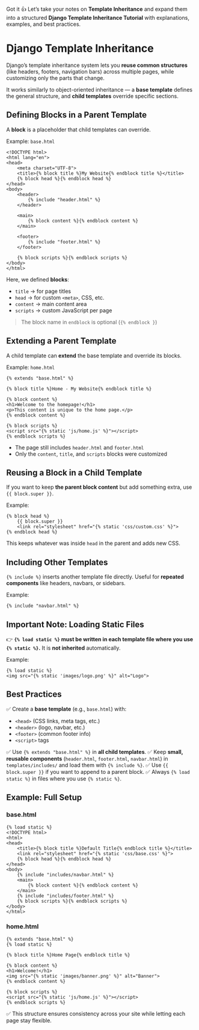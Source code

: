 Got it 👍 Let’s take your notes on **Template Inheritance** and expand them into a structured **Django Template Inheritance Tutorial** with explanations, examples, and best practices.


# Django Template Inheritance

Django’s template inheritance system lets you **reuse common structures** (like headers, footers, navigation bars) across multiple pages, while customizing only the parts that change.

It works similarly to object-oriented inheritance — a **base template** defines the general structure, and **child templates** override specific sections.


## Defining Blocks in a Parent Template

A **block** is a placeholder that child templates can override.

Example: `base.html`

```django
<!DOCTYPE html>
<html lang="en">
<head>
    <meta charset="UTF-8">
    <title>{% block title %}My Website{% endblock title %}</title>
    {% block head %}{% endblock head %}
</head>
<body>
    <header>
        {% include "header.html" %}
    </header>

    <main>
        {% block content %}{% endblock content %}
    </main>

    <footer>
        {% include "footer.html" %}
    </footer>

    {% block scripts %}{% endblock scripts %}
</body>
</html>
```

Here, we defined **blocks**:

* `title` → for page titles
* `head` → for custom `<meta>`, CSS, etc.
* `content` → main content area
* `scripts` → custom JavaScript per page

>The block name in `endblock` is optional (`{% endblock }`)

## Extending a Parent Template

A child template can **extend** the base template and override its blocks.

Example: `home.html`

```django
{% extends "base.html" %}

{% block title %}Home - My Website{% endblock title %}

{% block content %}
<h1>Welcome to the homepage!</h1>
<p>This content is unique to the home page.</p>
{% endblock content %}

{% block scripts %}
<script src="{% static 'js/home.js' %}"></script>
{% endblock scripts %}
```

* The page still includes `header.html` and `footer.html`
* Only the `content`, `title`, and `scripts` blocks were customized


## Reusing a Block in a Child Template

If you want to keep **the parent block content** but add something extra, use `{{ block.super }}`.

Example:

```django
{% block head %}
    {{ block.super }}
    <link rel="stylesheet" href="{% static 'css/custom.css' %}">
{% endblock head %}
```

This keeps whatever was inside `head` in the parent and adds new CSS.


## Including Other Templates

`{% include %}` inserts another template file directly. Useful for **repeated components** like headers, navbars, or sidebars.

Example:

```django
{% include "navbar.html" %}
```


## Important Note: Loading Static Files

👉 **`{% load static %}` must be written in each template file where you use `{% static %}`.**
It is **not inherited** automatically.

Example:

```django
{% load static %}
<img src="{% static 'images/logo.png' %}" alt="Logo">
```


## Best Practices

✅ Create a **base template** (e.g., `base.html`) with:

* `<head>` (CSS links, meta tags, etc.)
* `<header>` (logo, navbar, etc.)
* `<footer>` (common footer info)
* `<script>` tags

✅ Use `{% extends "base.html" %}` in **all child templates**.
✅ Keep **small, reusable components** (`header.html`, `footer.html`, `navbar.html`) in `templates/includes/` and load them with `{% include %}`.
✅ Use `{{ block.super }}` if you want to append to a parent block.
✅ Always `{% load static %}` in files where you use `{% static %}`.


## Example: Full Setup

### base.html

```django
{% load static %}
<!DOCTYPE html>
<html>
<head>
    <title>{% block title %}Default Title{% endblock title %}</title>
    <link rel="stylesheet" href="{% static 'css/base.css' %}">
    {% block head %}{% endblock head %}
</head>
<body>
    {% include "includes/navbar.html" %}
    <main>
        {% block content %}{% endblock content %}
    </main>
    {% include "includes/footer.html" %}
    {% block scripts %}{% endblock scripts %}
</body>
</html>
```

### home.html

```django
{% extends "base.html" %}
{% load static %}

{% block title %}Home Page{% endblock title %}

{% block content %}
<h1>Welcome!</h1>
<img src="{% static 'images/banner.png' %}" alt="Banner">
{% endblock content %}

{% block scripts %}
<script src="{% static 'js/home.js' %}"></script>
{% endblock scripts %}
```


✅ This structure ensures consistency across your site while letting each page stay flexible.
